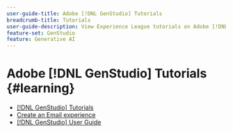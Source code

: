 ```yaml
---
user-guide-title: Adobe [!DNL GenStudio] Tutorials
breadcrumb-title: Tutorials
user-guide-description: View Experience League tutorials on Adobe [!DNL GenStudio], an end-to-end solution to accelerate and simplify your content supply chain with generative AI and intelligent automation.
feature-set: GenStudio
feature: Generative AI
---
```


# Adobe [!DNL GenStudio] Tutorials {#learning}

+ [[!DNL GenStudio] Tutorials](tutorials.md)
+ [Create an Email experience](create-email-experience.md)
+ [[!DNL GenStudio] User Guide](https://experienceleague.adobe.com/docs/genstudio/user-guide/home.html)
